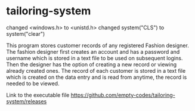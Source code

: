 # tailoring-system

changed <windows.h> to <unistd.h> 
changed system("CLS") to system("clear")

This program stores customer records of any registered Fashion designer.
The fashion designer first creates an account and has a password and username which is stored in a text file to be used on subsequent logins.
Then the designer has the option of creating a new record or viewing already created ones.
The record of each customer is stored in a text file which is created on the data entry and is read from anytime, the record is needed to be viewed.
 
 Link to the executable file https://github.com/empty-codes/tailoring-system/releases
